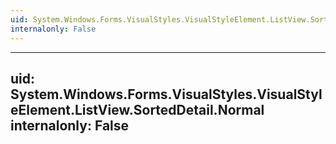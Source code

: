 ```yaml
---
uid: System.Windows.Forms.VisualStyles.VisualStyleElement.ListView.SortedDetail
internalonly: False
---
```


---
uid: System.Windows.Forms.VisualStyles.VisualStyleElement.ListView.SortedDetail.Normal
internalonly: False
---
